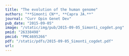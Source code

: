 ```yaml
---
title: "The evolution of the human genome"
authors: "**Simonti CN**, **Capra JA.**"
journal: "Curr Opin Genet Dev"
pub_date: "2015-09-05"
image: "/static/img/pub/2015-09-05_Simonti_cogdet.png"
pmid: "26338498"
pmcid: "PMC4695266"
pdf: "/static/pdfs/2015-09-05_Simonti_cogdet.pdf"
url: 
---
```

